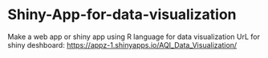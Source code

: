 # Shiny-App-for-data-visualization
Make a web app or shiny app using R language for data visualization
UrL for shiny deshboard: https://appz-1.shinyapps.io/AQI_Data_Visualization/
